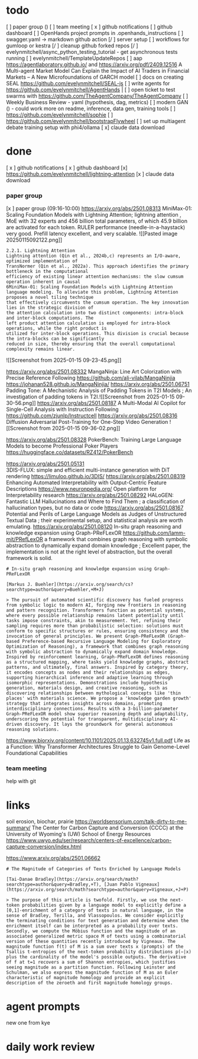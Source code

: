 # todo
[ ] paper group ()
[ ] team meeting
[ x ] github notifications
[  ] github dashboard
[ ] OpenHands project prompts in .openhands_instructions
[ ] swagger.yaml -> markdown github action
[/ ] server setup
[ ] workflows for gumloop or kestra
[/ ] cleanup github forked repos
[/ ] evelynmitchell/async_python_testing_tutorial - get asynchronous tests running
[ ] evelynmitchell/TemplateUpdateRepos
[ ] aap https://agentlaboratory.github.io/ and https://arxiv.org/pdf/2409.12516 A Multi-agent Market Model Can Explain the Impact of AI Traders in Financial Markets – A New Microfoundations of GARCH model
[ ] docs on creating SEAL https://github.com/evelynmitchell/SEAL-js
[ ] write agents for https://github.com/evelynmitchell/AgentHands |
[ ] open ticket to test swarms with https://github.com/TheAgentCompany/TheAgentCompany
[ ] Weekly Business Review - yaml (hypothesis, dag, metrics)
[ ] modern GAN () - could work more on readme, inference, data gen, training tools
[ ] https://github.com/evelynmitchell/sophie
[ ] https://github.com/evelynmitchell/bootstrapFlywheel
[ ] set up multiagent debate training setup with phi4/ollama
[ x] claude data download

# done
[ x ] github notifications
[ x ] github dashboard
[x] https://github.com/evelynmitchell/lightning-attention
[x ] claude data download

### paper group

[x ] paper group (09:16-10:00)
https://arxiv.org/abs/2501.08313 MiniMax-01: Scaling Foundation Models with Lightning Attention; lightning attention , MoE with 32 experts and 456 billion total parameters, of
which 45.9 billion are activated for each token. RULER performance (needle-in-a-haystack) very good. Prefill latency excellent, and very scalable.
![[Pasted image 20250115092122.png]]
```
2.2.1. Lightning Attention
Lightning attention (Qin et al., 2024b,c) represents an I/O-aware, optimized implementation of
TransNormer (Qin et al., 2022a). This approach identifies the primary bottleneck in the computational
efficiency of existing linear attention mechanisms: the slow cumsum operation inherent in causal
6MiniMax-01: Scaling Foundation Models with Lightning Attention
language modeling. To alleviate this problem, Lightning Attention proposes a novel tiling technique
that effectively circumvents the cumsum operation. The key innovation lies in the strategic division of
the attention calculation into two distinct components: intra-block and inter-block computations. The
left product attention calculation is employed for intra-block operations, while the right product is
utilized for inter-block operations. This division is crucial because the intra-blocks can be significantly
reduced in size, thereby ensuring that the overall computational complexity remains linear.
```
![[Screenshot from 2025-01-15 09-23-45.png]]

https://arxiv.org/abs/2501.08332 MangaNinja: Line Art Colorization with Precise Reference Following https://github.com/ali-vilab/MangaNinjia https://johanan528.github.io/MangaNinjia/
https://arxiv.org/abs/2501.06751 Padding Tone: A Mechanistic Analysis of Padding Tokens in T2I Models ; An investigation of padding tokens in T2I.![[Screenshot from 2025-01-15 09-30-56.png]]
https://arxiv.org/abs/2501.08187 A Multi-Modal AI Copilot for Single-Cell Analysis with Instruction Following https://github.com/zjunlp/Instructcell 
https://arxiv.org/abs/2501.08316 Diffusion Adversarial Post-Training for One-Step Video Generation ![[Screenshot from 2025-01-15 09-36-02.png]]

https://arxiv.org/abs/2501.08328 PokerBench: Training Large Language Models to become Professional Poker Players https://huggingface.co/datasets/RZ412/PokerBench

https://arxiv.org/abs/2501.05131   
3DIS-FLUX: simple and efficient multi-instance generation with DiT rendering https://limuloo.github.io/3DIS/
https://arxiv.org/abs/2501.08319 Enhancing Automated Interpretability with Output-Centric Feature Descriptions 
https://www.neuronpedia.org/ Open platform for Interpretability research
https://arxiv.org/abs/2501.08292 HALoGEN: Fantastic LLM Hallucinations and Where to Find Them ; a classification of hallucination types, but no data or code
https://arxiv.org/abs/2501.08167 Potential and Perils of Large Language Models as Judges of Unstructured Textual Data ; their experimental setup, and statistical analysis are worth emulating.
https://arxiv.org/abs/2501.08120 In-situ graph reasoning and knowledge expansion using Graph-PReFLexOR https://github.com/lamm-mit/PRefLexOR a framework that combines graph reasoning with symbolic
abstraction to dynamically expand domain knowledge ; Excellent paper, the implementation is not at the right level of abstraction, but the overall framework is solid. 
```
# In-situ graph reasoning and knowledge expansion using Graph-PReFLexOR

[Markus J. Buehler](https://arxiv.org/search/cs?searchtype=author&query=Buehler,+M+J)

> The pursuit of automated scientific discovery has fueled progress from symbolic logic to modern AI, forging new frontiers in reasoning and pattern recognition. Transformers function as potential systems, where every possible relationship remains latent potentiality until tasks impose constraints, akin to measurement. Yet, refining their sampling requires more than probabilistic selection: solutions must conform to specific structures or rules, ensuring consistency and the invocation of general principles. We present Graph-PReFLexOR (Graph-based Preference-based Recursive Language Modeling for Exploratory Optimization of Reasoning), a framework that combines graph reasoning with symbolic abstraction to dynamically expand domain knowledge. Inspired by reinforcement learning, Graph-PReFLexOR defines reasoning as a structured mapping, where tasks yield knowledge graphs, abstract patterns, and ultimately, final answers. Inspired by category theory, it encodes concepts as nodes and their relationships as edges, supporting hierarchical inference and adaptive learning through isomorphic representations. Demonstrations include hypothesis generation, materials design, and creative reasoning, such as discovering relationships between mythological concepts like 'thin places' with materials science. We propose a 'knowledge garden growth' strategy that integrates insights across domains, promoting interdisciplinary connections. Results with a 3-billion-parameter Graph-PReFLexOR model show superior reasoning depth and adaptability, underscoring the potential for transparent, multidisciplinary AI-driven discovery. It lays the groundwork for general autonomous reasoning solutions.
```

https://www.biorxiv.org/content/10.1101/2025.01.13.632745v1.full.pdf Life as a Function: Why Transformer Architectures Struggle to Gain Genome-Level Foundational Capabilities

### team meeting

help with git

# links

soil erosion, biochar, prairie https://worldsensorium.com/talk-dirty-to-me-summary/
The Center for Carbon Capture and Conversion (CCCC) at the University of Wyoming's (UW) School of Energy Resources https://www.uwyo.edu/ser/research/centers-of-excellence/carbon-capture-conversion/index.html

https://www.arxiv.org/abs/2501.06662 
```
# The Magnitude of Categories of Texts Enriched by Language Models

[Tai-Danae Bradley](https://arxiv.org/search/math?searchtype=author&query=Bradley,+T), [Juan Pablo Vigneaux](https://arxiv.org/search/math?searchtype=author&query=Vigneaux,+J+P)

> The purpose of this article is twofold. Firstly, we use the next-token probabilities given by a language model to explicitly define a [0,1]-enrichment of a category of texts in natural language, in the sense of Bradley, Terilla, and Vlassopoulos. We consider explicitly the terminating conditions for text generation and determine when the enrichment itself can be interpreted as a probability over texts. Secondly, we compute the Möbius function and the magnitude of an associated generalized metric space M of texts using a combinatorial version of these quantities recently introduced by Vigneaux. The magnitude function f(t) of M is a sum over texts x (prompts) of the Tsallis t-entropies of the next-token probability distributions p(−|x) plus the cardinality of the model's possible outputs. The derivative of f at t=1 recovers a sum of Shannon entropies, which justifies seeing magnitude as a partition function. Following Leinster and Schulman, we also express the magnitude function of M as an Euler characteristic of magnitude homology and provide an explicit description of the zeroeth and first magnitude homology groups.
```
# agent prompts

new one from kye
# daily work review